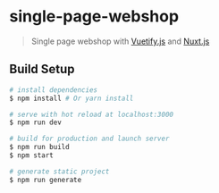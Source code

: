 # single-page-webshop

> Single page webshop with [Vuetify.js](https://vuetifyjs.com/) and [Nuxt.js](https://github.com/nuxt/nuxt.js)

## Build Setup

``` bash
# install dependencies
$ npm install # Or yarn install

# serve with hot reload at localhost:3000
$ npm run dev

# build for production and launch server
$ npm run build
$ npm start

# generate static project
$ npm run generate
```
